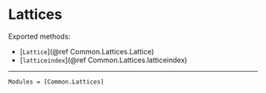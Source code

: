 # Lattices

Exported methods:
  * [`Lattice`](@ref Common.Lattices.Lattice)
  * [`latticeindex`](@ref Common.Lattices.latticeindex)

---

```@autodocs
Modules = [Common.Lattices]
```
